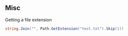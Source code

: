## Misc

Getting a file extension
``` csharp
string.Join("", Path.GetExtension("test.txt").Skip(1))
```
